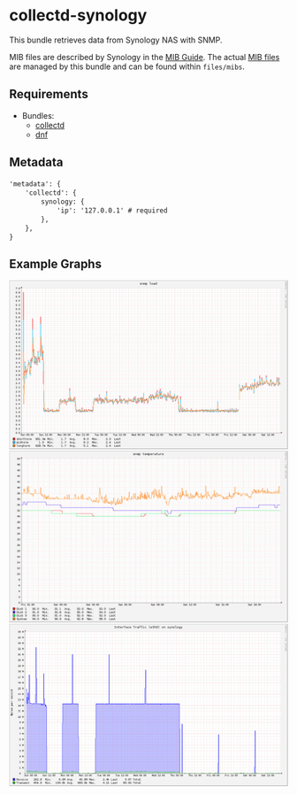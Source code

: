 # collectd-synology

This bundle retrieves data from Synology NAS with SNMP.

MIB files are described by Synology in the [MIB Guide](https://global.download.synology.com/download/Document/MIBGuide/Synology_DiskStation_MIB_Guide.pdf).
The actual [MIB files](http://dedl.synology.com/download/Document/MIBGuide/Synology_MIB_File.zip) are managed by this bundle and can be found within `files/mibs`.

## Requirements

* Bundles:
  * [collectd](https://github.com/rullmann/bundlewrap-collectd)
  * [dnf](https://github.com/rullmann/bundlewrap-dnf)

## Metadata

    'metadata': {
        'collectd': {
			synology: {
                'ip': '127.0.0.1' # required
            },
        },
    }

## Example Graphs

![synology_load](synology_load.png)
![synology_temperature](synology_temperature.png)
![synology_traffic](synology_traffic.png)
